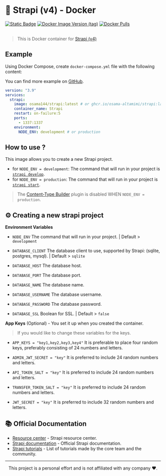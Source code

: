 # 🚀 Strapi (v4) - Docker

<div>
<a href="https://github.com/osama-altamimi/Strapi-Docker"><img alt="Static Badge" title="GitHub" src="https://img.shields.io/badge/GitHub-34567C?style=for-the-badge&logo=github&labelColor=2C4767"></a>
<a href="https://hub.docker.com/r/osama144/strapi/tags"><img alt="Docker Image Version (tag)" title="Container version" src="https://img.shields.io/docker/v/osama144/strapi/latest?style=for-the-badge&logo=docker&logoColor=white&labelColor=1155ba&color=236ad3"></a>
<a href="https://hub.docker.com/r/osama144/strapi"><img alt="Docker Pulls" title="Strapi on Docker Hub" src="https://img.shields.io/docker/pulls/osama144/strapi?style=for-the-badge&logo=docker&logoColor=white&labelColor=1155ba&color=236ad3"></a>
</div>
<br/>

> This is Docker container for [Strapi (v4)](https://github.com/strapi/strapi)

## Example
Using Docker Compose, create `docker-compose.yml` file with the following content:

You can find more example on [GitHub](https://github.com/naskio/docker-strapi/tree/main/examples).
```yml
version: "3.9"
services:
  strapi:
    image: osama144/strapi:latest # or ghcr.io/osama-altamimi/strapi:latest
    container_name: Strapi
    restart: on-failure:5
    ports:
      - 1337:1337
    environment:
      NODE_ENV: development # or production
```

## How to use ?

This image allows you to create a new Strapi project.

- for `NODE_ENV = development`: The command that will run in your project is [`strapi develop`](https://docs.strapi.io/dev-docs/cli#strapi-develop).
- for `NODE_ENV = production`: The command that will run in your project is [`strapi start`](https://docs.strapi.io/dev-docs/cli#strapi-start).

> The [Content-Type Builder](https://strapi.io/features/content-types-builder) plugin is disabled WHEN `NODE_ENV = production`.

## ⚙️ Creating a new strapi project
**Environment Variables**

- `NODE_ENV` The command that will run in your project. | Default > `development`

- `DATABASE_CLIENT` The database client to use, supported by Strapi: (sqlite, postgres, mysql). | Default > `sqlite`

- `DATABASE_HOST` The database host.

- `DATABASE_PORT` The database port.

- `DATABASE_NAME` The database name.

- `DATABASE_USERNAME` The database username.

- `DATABASE_PASSWORD` The database password.

- `DATABASE_SSL` Boolean for SSL. | Default > `false`

**App Keys** (Optional) - You set it up when you created the container.
> If you would like to change these variables for the keys.

- `APP_KEYS = "key1,key2,key3,key4"` It is preferable to place four random keys, preferably consisting of 24 numbers and letters.

- `ADMIN_JWT_SECRET = "key"` It is preferred to include 24 random numbers and letters.

- `API_TOKEN_SALT = "key"` It is preferred to include 24 random numbers and letters.

- `TRANSFER_TOKEN_SALT = "key"` It is preferred to include 24 random numbers and letters.

- `JWT_SECRET = "key"` It is preferred to include 32 random numbers and letters.

## 📚 Official Documentation

- [Resource center](https://strapi.io/resource-center) - Strapi resource center.
- [Strapi documentation](https://docs.strapi.io) - Official Strapi documentation.
- [Strapi tutorials](https://strapi.io/tutorials) - List of tutorials made by the core team and the community.

---

<div align="center">
  <p>This project is a personal effort and is not affiliated with any company ❤️.</p>
</div>
